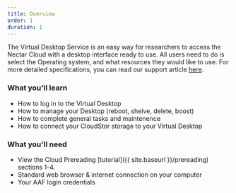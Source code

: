 ```yaml
---
title: Overview
order: 1
duration: 1
---
```


The Virtual Desktop Service is an easy way for researchers to access the Nectar Cloud with a desktop interface ready to use. All users need to do is select the Operating system, and what resources they would like to use. For more detailed specifications, you can read our support article [here](https://support.ehelp.edu.au/support/solutions/articles/6000253856-nectar-virtual-desktop-service).

### What you'll learn

- How to log in to the Virtual Desktop
- How to manage your Desktop (reboot, shelve, delete, boost)
- How to complete general tasks and maintenence
- How to connect your CloudStor storage to your Virtual Desktop

### What you'll need

- View the Cloud Prereading [tutorial]({{ site.baseurl }}/prereading) sections 1-4.
- Standard web browser & internet connection on your computer
- Your AAF login credentials
